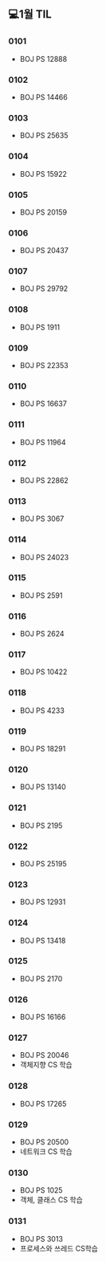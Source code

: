 ## 💻1월 TIL

### 0101
* BOJ PS 12888

### 0102
* BOJ PS 14466

### 0103
* BOJ PS 25635

### 0104
* BOJ PS 15922

### 0105
* BOJ PS 20159

### 0106
* BOJ PS 20437

### 0107
* BOJ PS 29792

### 0108
* BOJ PS 1911

### 0109
* BOJ PS 22353

### 0110
* BOJ PS 16637

### 0111
* BOJ PS 11964

### 0112
* BOJ PS 22862

### 0113
* BOJ PS 3067

### 0114
* BOJ PS 24023

### 0115
* BOJ PS 2591

### 0116
* BOJ PS 2624

### 0117
* BOJ PS 10422

### 0118
* BOJ PS 4233

### 0119
* BOJ PS 18291

### 0120
* BOJ PS 13140

### 0121
* BOJ PS 2195

### 0122
* BOJ PS 25195

### 0123
* BOJ PS 12931

### 0124
* BOJ PS 13418

### 0125
* BOJ PS 2170

### 0126
* BOJ PS 16166

### 0127
* BOJ PS 20046 
* 객체지향 CS 학습

### 0128
* BOJ PS 17265

### 0129
* BOJ PS 20500
* 네트워크 CS 학습

### 0130
* BOJ PS 1025
* 객체, 클래스 CS 학습

### 0131
* BOJ PS 3013
* 프로세스와 쓰레드 CS학습